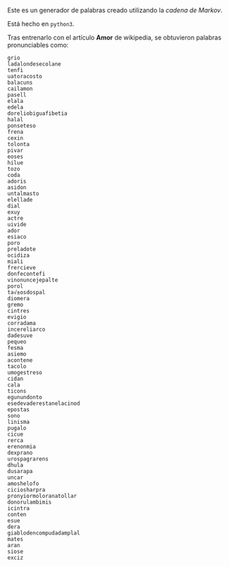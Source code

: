 Este es un generador de palabras creado utilizando la *cadena de Markov*.

Está hecho en `python3`.

Tras entrenarlo con el artículo **Amor** de wikipedia,
se obtuvieron palabras pronunciables como:

```
grio 
ladalondesecolane 
tenfi 
uatoracosto 
balacuns 
cailamon 
pasell 
elala 
edela 
doreliobiguafibetia 
halal 
ponseteso 
frena 
cexin 
tolonta 
pivar 
eoses 
hilue 
tozo 
coda 
adoris 
asidon 
untalmasto 
elellade 
dial 
exuy 
actre 
uivide 
ador 
esiaco 
poro 
preladote 
ocidiza 
miali 
frercieve 
donfecontefi 
vinonuncejepalte 
porol 
ta√±osdospal 
diomera 
gremo 
cintres 
evigio 
corradama 
incereliarco 
dadesuve 
pequeo 
fesma 
asiemo 
acontene 
tacolo 
umogestreso 
cidan 
cala 
ticons 
egunundonto 
esedevaderestanelacinod 
epostas 
sono 
linisma 
pugalo 
cicue 
rerca 
erenonmia 
dexprano 
urospagrarens 
dhula 
dusarapa 
uncar 
amoshelofo 
ciciosharpra 
pronyiormoloranatollar 
donorulambimis 
icintra 
conten 
esue 
dera 
giablodencompudadamplal 
mates 
aran 
siose 
exciz 
```
